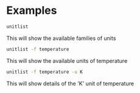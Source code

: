 <!-- Created by mkdoc DO NOT EDIT. -->

# Examples

```sh
unitlist
```
This will show the available families of units

```sh
unitlist -f temperature
```
This will show the available units of temperature

```sh
unitlist -f temperature -u K
```
This will show details of the &apos;K&apos; unit of temperature

